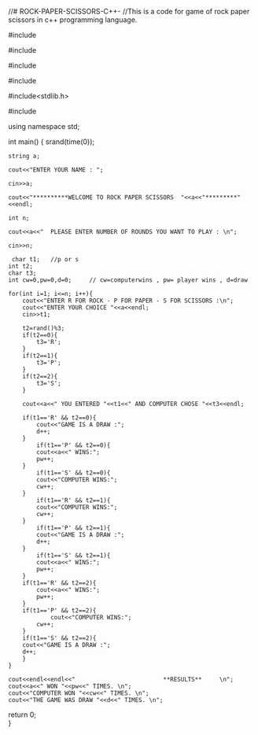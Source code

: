 //# ROCK-PAPER-SCISSORS-C++-
//This is a code for game of rock paper scissors in c++ programming language.

#include <iostream>
	
#include <cmath>
	
#include<cstdlib> 
	
#include<ctime>
	
#include<stdlib.h>
	
#include<cstring>
	
using namespace std;
	
int main()
 {
	srand(time(0));
	
	string a;
	
	cout<<"ENTER YOUR NAME : ";
	
	cin>>a;
	
	cout<<"**********WELCOME TO ROCK PAPER SCISSORS  "<<a<<"*********"<<endl;
	
	int n;
	
	cout<<a<<"  PLEASE ENTER NUMBER OF ROUNDS YOU WANT TO PLAY : \n";
	
	cin>>n;
	
     char t1;   //p or s
    int t2;
    char t3;
    int cw=0,pw=0,d=0;     // cw=computerwins , pw= player wins , d=draw
	
	for(int i=1; i<=n; i++){
		cout<<"ENTER R FOR ROCK - P FOR PAPER - S FOR SCISSORS :\n";
		cout<<"ENTER YOUR CHOICE "<<a<<endl;
		cin>>t1;
		
		t2=rand()%3;
		if(t2==0){
			t3='R';
		}
		if(t2==1){
			t3='P';
		}
		if(t2==2){
			t3='S';
		}
		
		cout<<a<<" YOU ENTERED "<<t1<<" AND COMPUTER CHOSE "<<t3<<endl;
        
		if(t1=='R' && t2==0){
			cout<<"GAME IS A DRAW :";
			d++;
		}
			if(t1=='P' && t2==0){
			cout<<a<<" WINS:";
			pw++;
		}	
			if(t1=='S' && t2==0){
			cout<<"COMPUTER WINS:";
			cw++;
		}
			if(t1=='R' && t2==1){
			cout<<"COMPUTER WINS:";
			cw++;
		}	
			if(t1=='P' && t2==1){
			cout<<"GAME IS A DRAW :";
			d++;
		}	
			if(t1=='S' && t2==1){
			cout<<a<<" WINS:";
			pw++;
		}
		if(t1=='R' && t2==2){
			cout<<a<<" WINS:";
			pw++;
		}
		if(t1=='P' && t2==2){
				cout<<"COMPUTER WINS:";
			cw++;
		}
		if(t1=='S' && t2==2){
		cout<<"GAME IS A DRAW :";
		d++;
		}
	}
	
	cout<<endl<<endl<<"                         **RESULTS**     \n";
	cout<<a<<" WON "<<pw<<" TIMES. \n";
	cout<<"COMPUTER WON "<<cw<<" TIMES. \n";
	cout<<"THE GAME WAS DRAW "<<d<<" TIMES. \n";
	
return 0;	
}


  
